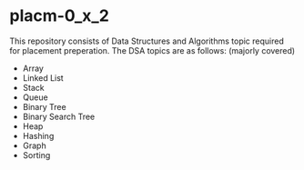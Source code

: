 # placm-0_x_2

This repository consists of Data Structures and Algorithms topic required for placement preperation. 
The DSA topics are as follows: (majorly covered)
- Array
- Linked List
- Stack
- Queue
- Binary Tree
- Binary Search Tree
- Heap
- Hashing
- Graph
- Sorting 
